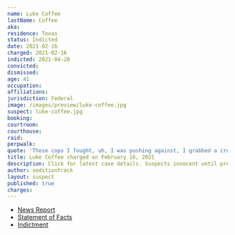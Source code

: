 ```yaml
---
name: Luke Coffee
lastName: Coffee
aka:
residence: Texas
status: Indicted
date: 2021-02-16
charged: 2021-02-16
indicted: 2021-04-28
convicted:
dismissed:
age: 41
occupation:
affiliations:
jurisdiction: Federal
image: /images/preview/luke-coffee.jpg
suspect: luke-coffee.jpg
booking:
courtroom:
courthouse:
raid:
perpwalk:
quote: 'Those cops I fought, uh, I was pushing against, I grabbed a crutch. And I went in and pushed against the line. I pushed all against the line and was, like, trying to drive them back, and God gave me some supernatural energy, and they sprayed in my eyes'
title: Luke Coffee charged on February 16, 2021
description: Click for latest case details. Suspects innocent until proven guilty.
author: seditiontrack
layout: suspect
published: true
charges:
---
```


- [News Report](https://www.thedailybeast.com/luke-coffee-fledgling-actor-from-texas-bashed-a-cop-during-capitol-riot-prosecutors-allege)
- [Statement of Facts](https://extremism.gwu.edu/sites/g/files/zaxdzs2191/f/Luke%20Coffee%20Statement%20of%20Facts_0.pdf)
- [Indictment](https://www.justice.gov/usao-dc/case-multi-defendant/file/1404986/download)
